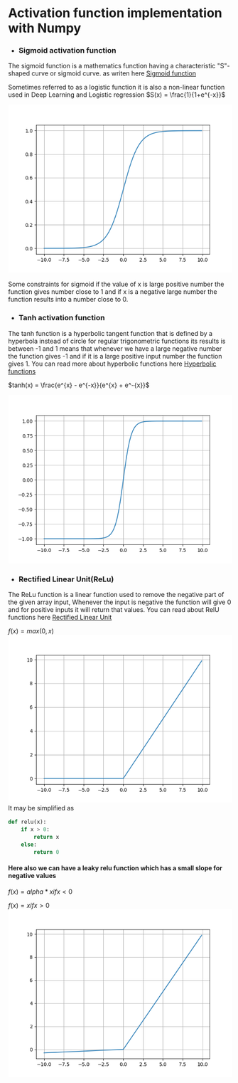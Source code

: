 # Activation function implementation with Numpy

* ### Sigmoid activation function

The sigmoid function is a mathematics function having a characteristic "S"-shaped curve or sigmoid curve. as writen here
[Sigmoid function](https://en.wikipedia.org/wiki/Sigmoid_function)

Sometimes referred to as a logistic function it is also a non-linear function used in Deep Learning and Logistic regression
$S(x) = \frac{1}{1+e^{-x}}$

![Sigmoid activation Image designed using Matplotlib](../Images/Sigmoid%20Image.png)

Some constraints for sigmoid if the value of x is large positive number the function gives number close to 1
and if x is a negative large number the function results into a number close to 0.

* ### Tanh activation function

The tanh function is a hyperbolic tangent function that is defined by a hyperbola instead of circle
for regular trigonometric functions its results is between -1 and 1 means that whenever we have a large negative number 
the function gives -1 and if it is a large positive input number the function gives 1.
You can read more about hyperbolic functions here [Hyperbolic functions](https://en.wikipedia.org/wiki/Hyperbolic_functions)

$tanh(x) = \frac{e^{x} - e^{-x}}{e^{x} + e^-{x}}$

![Tanh activation function Image designed using matplotlib](../Images/Tanh%20Image.png)


* ### Rectified Linear Unit(ReLu)

The ReLu function is a linear function used to remove the negative part of the given array input,
Whenever the input is negative the function will give 0 and for positive inputs it will return that values.
You can read about RelU functions here [Rectified Linear Unit](https://en.wikipedia.org/wiki/Rectifier_(neural_networks))

$f(x) = max(0, x)$
![Relu activation designed using Matplotlib](../Images/Relu.png)
It may be simplified as 

```python
def relu(x):
    if x > 0:
        return x
    else:
        return 0
```
#### Here also we can have a leaky relu function which has a small slope for negative values

$f(x) = alpha * x if x < 0$

$f(x) = x if x > 0$
![Leaky Relu Designed using Matplotlib](../Images/Leaky%20Relu.png)
